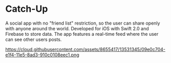 # Catch-Up
A social app with no "friend list" restriction, so the user can share openly with anyone around the world. Developed for iOS with Swift 2.0 and Firebase to store data. The app features a real-time feed where the user can see other users posts. 


https://cloud.githubusercontent.com/assets/8655417/13531345/09e0c704-e1f4-11e5-8ad3-910c0108eec1.png
